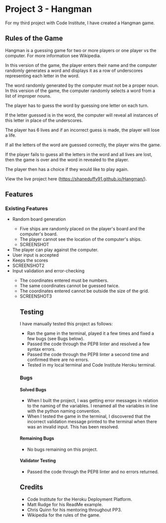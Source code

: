 # Project 3 - Hangman

For my third project with Code Institute, I have created a Hangman game.

## Rules of the Game
Hangman is a guessing game for two or more players or one player vs the computer. For more information 
see Wikipedia.

In this version of the game, the player enters their name and the computer randomly generates a word and 
displays it as a row of underscores representing each letter in the word.

The word randomly generated by the computer must not be a proper noun. In this version of the 
game, the computer randomly selects a word from a list of improper nouns.

The player has to guess the word by guessing one letter on each turn.

If the letter guessed is in the word, the computer will reveal all instances of this letter in place of the underscores.

The player has 6 lives and if an incorrect guess is made, the player will lose a life.

If all the letters of the word are guessed correctly, the player wins the game.

If the player fails to guess all the letters in the word and all lives are lost, then the game is over and the word in revealed to the player. 

The player then has a choice if they would like to play again.

View the live project here (https://shaneduffy91.github.io/Hangman/).

<!--<a href="https://shaneduffy91.github.io/Hangman/" target="_blank" aria-label="The live project">View the live project here</a>-->

## Features
### Existing Features


<ul>
    <li>Random board generation</li>
        <ul>
        <li>Five ships are randomly placed on the player's board and the computer's board.</li>
        <li>The player cannot see the location of the computer's ships.</li>
        <li>SCREENSHOT</li>
        </ul>
    <li>The player can play against the computer.</li>
    <li>User input is accepted</li>
    <li>Keeps the scores</li>
    <li>SCREENSHOT2</li>
    <li>Input validation and error-checking</li>
        <ul>
        <li>The coordinates entered must be numbers.</li>
        <li>The same coordinates cannot be guessed twice.</li>
        <li>The coordinates entered cannot be outside the size of the grid.</li>
        <li>SCREENSHOT3</li>

## Testing
I have manually tested this project as follows:

- Ran the game in the terminal, played it a few times and fixed a few bugs (see Bugs below).
- Passed the code through the PEP8 linter and resolved a few syntax errors.
- Passed the code through the PEP8 linter a second time and confirmed there are no errors.
- Tested in my local terminal and Code Institute Heroku terminal.


### Bugs
#### Solved Bugs

- When I built the project, I was getting error messages in relation to the naming of the variables.
I renamed all the variables in line with the python naming convention.
- When I tested the game in the terminal, I discovered that the incorrect validation message printed to the terminal when there was an invalid input. This has been resolved.

#### Remaining Bugs

- No bugs remaining on this project.

#### Validator Testing

- Passed the code through the PEP8 linter and no errors returned.

## Credits

- Code Institute for the Heroku Deployment Platform.
- Matt Rudge for his ReadMe example.
- Chris Quinn for his mentoring throughout PP3.
- Wikipedia for the rules of the game.

